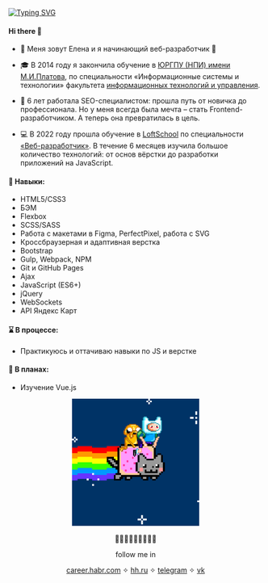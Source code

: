 [![Typing SVG](https://readme-typing-svg.herokuapp.com?color=%2336BCF7&lines=В+разработку+по+любви+💜)](https://git.io/typing-svg)

#### Hi there 👋

- 👾 Меня зовут Елена и я начинающий веб-разработчик 🐣

- 🎓 В 2014 году я закончила обучение в [ЮРГПУ (НПИ) имени М.И.Платова](https://www.npi-tu.ru/), по специальности «Информационные системы и технологии» факультета [информационных технологий и управления](https://www.npi-tu.ru/university/faculty/fitu/).

- 🔎 6 лет работала SEO-специалистом: прошла путь от новичка до профессионала. Но у меня всегда была мечта – стать Frontend-разработчиком. А теперь она превратилась в цель.

- 💻 В 2022 году прошла обучение в [LoftSchool](https://loftschool.com/) по специальности [«Веб-разработчик»](https://loftschool.com/professions/web-developer/). В течение 6 месяцев изучила большое количество технологий: от основ вёрстки до разработки приложений на JavaScript.


#### 🔧 Навыки:
- HTML5/CSS3
- БЭМ
- Flexbox
- SCSS/SASS
- Работа с макетами в Figma, PerfectPixel, работа с SVG
- Кроссбраузерная и адаптивная верстка
- Bootstrap
- Gulp, Webpack, NPM
- Git и GitHub Pages
- Ajax
- JavaScript (ES6+)
- jQuery
- WebSockets
- API Яндекс Карт

#### ⌛ В процессе:
- Практикуюсь и оттачиваю навыки по JS и верстке

#### 💭 В планах:
- Изучение Vue.js

<p align="center">
<img src="https://github.com/matryosshka/matryosshka/blob/main/nyan.gif" style="width: 50%;">
</p>

<p align="center">
🐌🔮🍄🧚🏼🧙✨🍃🌿
</p>
<p align="center">
follow me in
</p>

<p align="center">
<a href="https://career.habr.com/elena_sobol">career.habr.com</a> ✧ 
<a href="https://krasnodar.hh.ru/resume/6275d15eff0b1ac8b30039ed1f335936703653">hh.ru</a> ✧
<a href="https://t.me/matryosshkaa">telegram</a> ✧
<a href="https://vk.com/matryosshka">vk</a>
</p>
